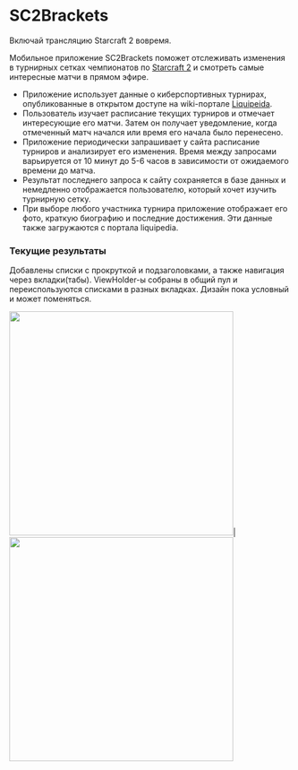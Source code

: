 # SC2Brackets
Включай трансляцию Starcraft 2 вовремя.

Мобильное приложение SC2Brackets поможет отслеживать изменения в турнирных сетках чемпионатов по [Starcraft 2](https://starcraft2.com/en-us/game) и смотреть самые интересные матчи в прямом эфире.

*	Приложение использует данные о киберспортивных турнирах, опубликованные в открытом доступе на wiki-портале [Liquipeida](https://liquipedia.net/starcraft2/Main_Page).
*	Пользователь изучает расписание текущих турниров и отмечает интересующие его матчи. Затем он получает уведомление,  когда отмеченный матч начался или время его начала было перенесено.
*	Приложение периодически запрашивает у сайта расписание турниров и анализирует его изменения. Время между запросами варьируется от 10 минут до 5-6 часов в зависимости от ожидаемого времени до матча.
*	Результат последнего запроса к сайту сохраняется в базе данных и немедленно отображается пользователю, который хочет изучить турнирную сетку.
*	При выборе любого участника турнира приложение отображает его фото, краткую биографию и последние достижения. Эти данные также загружаются с портала liquipedia.

### Текущие результаты

Добавлены списки с прокруткой и подзаголовками, а также навигация через вкладки(табы). ViewHolder-ы собраны в общий пул и переиспользуются списками в разных вкладках. Дизайн пока условный и может поменяться.

<img src="https://user-images.githubusercontent.com/8831683/55951033-b471e880-5c6f-11e9-8282-967a0dc497e7.png" width="400">|<img src="https://user-images.githubusercontent.com/8831683/55951048-bd62ba00-5c6f-11e9-9394-e3d53dc3c08c.png" width="400">
